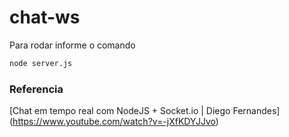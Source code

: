 # chat-ws

Para rodar informe o comando

```bash
node server.js
```

### Referencia
[Chat em tempo real com NodeJS + Socket.io | Diego Fernandes]
(https://www.youtube.com/watch?v=-jXfKDYJJvo)